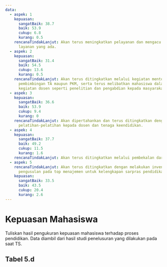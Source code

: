 ```yaml
---
data:
  - aspek: 1
    kepuasan:
      sangatBaik: 38.7
      baik: 53.9
      cukup: 6.8
      kurang: 0.5
    rencanaTindakLanjut: Akan terus meningkatkan pelayanan dan mengacu pada standar
      layanan yang ada.
  - aspek: 2
    kepuasan:
      sangatBaik: 31.4
      baik: 54.5
      cukup: 13.6
      kurang: 0.5
    rencanaTindakLanjut: Akan terus ditingkatkan melalui kegiatan mentoring,
      pembimbingan TA maupun PKM, serta terus melibatkan mahasiswa dalam
      kegiatan dosen seperti penelitian dan pengabdian kepada masyarakat.
  - aspek: 3
    kepuasan:
      sangatBaik: 36.6
      baik: 53.9
      cukup: 9.4
      kurang: 0
    rencanaTindakLanjut: Akan dipertahankan dan terus ditingkatkan dengan memberikan
      pelatihan-pelatihan kepada dosen dan tenaga keendidikan.
  - aspek: 4
    kepuasan:
      sangatBaik: 37.7
      baik: 49.2
      cukup: 11.5
      kurang: 1.6
    rencanaTindakLanjut: Akan terus ditingkatkan melalui pembekalan dari PS, bimbingan dosen wali.
  - aspek: 5
    rencanaTindakLanjut: Akan terus ditingkatkan dengan melakukan inventarisasi dan
      pengusulan pada top menajemen untuk kelengkapan sarpras pendidikan.
    kepuasan:
      sangatBaik: 33.5
      baik: 43.5
      cukup: 20.4
      kurang: 2.6
---
```


<script setup>
import { useData } from "vitepress"
import Tabel from '../components/tabel-5d.vue'

const { frontmatter } = useData()
</script>

# Kepuasan Mahasiswa

Tuliskan hasil pengukuran kepuasan mahasiswa terhadap proses pendidikan. Data diambil dari hasil studi penelusuran yang dilakukan pada saat TS.

## Tabel 5.d

<Tabel :data="frontmatter.data" />
